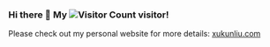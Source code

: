 ### Hi there 👋 My ![Visitor Count](https://profile-counter.glitch.me/liuxukun2000/count.svg) visitor!

Please check out my personal website for more details: [xukunliu.com](https://xukunliu.com/)


<!--[![Top Langs](https://github-readme-stats.vercel.app/api/top-langs/?username=liuxukun2000&layout=compact)](https://github.com/liuxukun2000/github-readme-stats)
![Xukun's GitHub stats](https://github-readme-stats.vercel.app/api?username=liuxukun2000&show_icons=true&theme=tokyonight)-->

<!--
**liuxukun2000/liuxukun2000** is a ✨ _special_ ✨ repository because its `README.md` (this file) appears on your GitHub profile.

Here are some ideas to get you started:

- 🔭 I’m currently working on ...
- 🌱 I’m currently learning ...
- 👯 I’m looking to collaborate on ...
- 🤔 I’m looking for help with ...
- 💬 Ask me about ...
- 📫 How to reach me: ...
- 😄 Pronouns: ...
- ⚡ Fun fact: ...
-->
